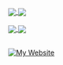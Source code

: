 <a href="https://github.com/LibRapid/librapid">
  <img align="center" src="https://github-readme-stats.vercel.app/api/pin/?username=pencilcaseman&repo=librapid&theme=radical&hide_border=true" />
</a>
<a href="https://github.com/Pencilcaseman/PseudoScript">
  <img align="center" src="https://github-readme-stats.vercel.app/api/pin/?username=pencilcaseman&repo=PseudoScript&theme=radical&hide_border=true" />
</a>
<br><br>
<a href="https://github.com/Pencilcaseman">
  <img align="center" src="https://github-readme-stats.vercel.app/api?username=pencilcaseman&show_icons=true&theme=radical&include_all_commits=true&count_private=true&hide_border=true" />
</a><a href="https://github.com/Pencilcaseman">
  <img align="center" src="https://github-readme-stats.vercel.app/api/top-langs/?username=pencilcaseman&theme=radical&style=compact&hide=JavaScript,HTML,CSS,Roff&show_icons=true&include_all_commits=true&count_private=true&hide_border=true&langs_count=3" />
  </a>
<br><br>

[![My Website](https://img.shields.io/badge/My%20Website-tobydavis.dev-blue)](https://tobydavis.dev/)
